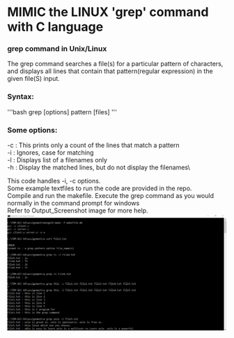 # MIMIC the LINUX 'grep' command with C language

### grep command in Unix/Linux ###
The grep command searches a file(s) for a particular pattern of characters, and displays all lines that contain that pattern(regular expression) in the given file(S) input.

### Syntax: ###
'''bash
grep [options] pattern [files]
'''

### Some options: ###
-c : This prints only a count of the lines that match a pattern\
-i : Ignores, case for matching\
-l : Displays list of a filenames only\
-h : Display the matched lines, but do not display the filenames\

This code handles -i, -c options.\
Some example textfiles to run the code are provided in the repo.\
Compile and run the makefile. Execute the grep command as you would normally in the command prompt for windows\
Refer to Output_Screenshot image for more help.
![](Output_Screenshot.png)
